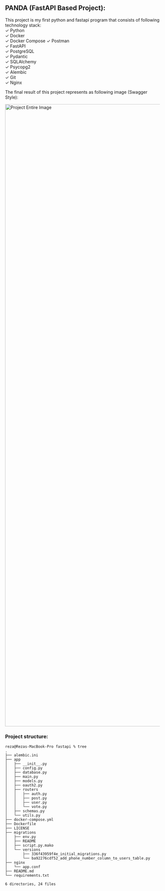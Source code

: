 ## PANDA (FastAPI Based Project):

This project is my first python and fastapi program that consists of following technology stack:  
✓ Python  
✓ Docker  
✓ Docker Compose
✓ Postman  
✓ FastAPI  
✓ PostgreSQL  
✓ Pydantic  
✓ SQLAlchemy  
✓ Psycopg2    
✓ Alembic  
✓ Git  
✓ Nginx  

The final result of this project represents as following image (Swagger Style):

<img width="1044" height="2028" alt="Project Entire Image" src="https://github.com/user-attachments/assets/fb0b47b0-6bff-4771-b89c-5a117e716f08" />


### Project structure:  
```bazaar
reza@Rezas-MacBook-Pro fastapi % tree                                  
.
├── alembic.ini
├── app
│   ├── __init__.py
│   ├── config.py
│   ├── database.py
│   ├── main.py
│   ├── models.py
│   ├── oauth2.py
│   ├── routers
│   │   ├── auth.py
│   │   ├── post.py
│   │   ├── user.py
│   │   └── vote.py
│   ├── schemas.py
│   └── utils.py
├── docker-compose.yml
├── Dockerfile
├── LICENSE
├── migrations
│   ├── env.py
│   ├── README
│   ├── script.py.mako
│   └── versions
│       ├── 336f43959f4e_initial_migrations.py
│       └── ba92276cdf52_add_phone_number_column_to_users_table.py
├── nginx
│   └── app.conf
├── README.md
└── requirements.txt

6 directories, 24 files
```
